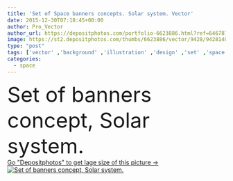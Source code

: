```yaml
---
title: 'Set of Space banners concepts. Solar system. Vector'
date: 2015-12-30T07:18:45+00:00
author: Pro_Vector
author_url: https://depositphotos.com/portfolio-6623886.html?ref=64678756
image: https://st2.depositphotos.com/thumbs/6623886/vector/9428/94281480/api_thumb_450.jpg?forcejpeg=true
type: "post"
tags: ['vector' ,'background' ,'illustration' ,'design' ,'set' ,'space' ,'sky' ,'business' ,'travel' ,'sun' ,'solar' ,'technology' ,'banner' ,'star' ,'text' ,'product' ,'flat' ,'development' ,'astrology' ,'information' ,'advertisement' ,'earth' ,'planet' ,'project' ,'template' ,'science' ,'future' ,'moon' ,'clipart' ,'system' ,'astronomy' ,'universe' ,'flight' ,'start' ,'flyer' ,'orbit' ,'theory' ,'poster' ,'cosmos' ,'logo' ,'planetary' ,'satellite' ,'info' ,'launch' ,'celestial' ,'mars' ,'shuttle' ,'infographic' ,'solar system' ]
categories: 
  - space
---
```

<div aling="center">
            <font size="60"> Set of banners concept, Solar system.</font>   
</div>
<div>
    <a href='https://st2.depositphotos.com/thumbs/6623886/vector/9428/94281480/api_thumb_450.jpg?forcejpeg=true?ref=64678756' target=_blank > Go "Depositphotos" to get lage size of this picture ->
        <img href='https://st2.depositphotos.com/thumbs/6623886/vector/9428/94281480/api_thumb_450.jpg?forcejpeg=true?ref=64678756' src='https://st2.depositphotos.com/6623886/9428/v/950/depositphotos_94281480-stock-illustration-set-of-space-banners-concepts.jpg?forcejpeg=true' alt='Set of banners concept, Solar system.' >
    </a>
</div>
